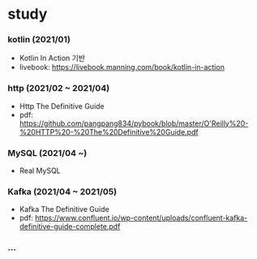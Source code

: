 # study

### kotlin (2021/01)
- Kotlin In Action 기반
- livebook: https://livebook.manning.com/book/kotlin-in-action
### http (2021/02 ~ 2021/04)
- Http The Definitive Guide
- pdf: https://github.com/pangpang834/pybook/blob/master/O'Reilly%20-%20HTTP%20-%20The%20Definitive%20Guide.pdf
### MySQL (2021/04 ~)
- Real MySQL
### Kafka (2021/04 ~ 2021/05)
- Kafka The Definitive Guide
- pdf: https://www.confluent.io/wp-content/uploads/confluent-kafka-definitive-guide-complete.pdf
### ...

